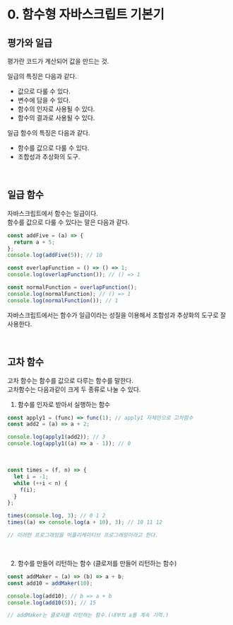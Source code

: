 # 0. 함수형 자바스크립트 기본기

## 평가와 일급

평가란 코드가 계산되어 값을 만드는 것.

일급의 특징은 다음과 같다.

- 값으로 다룰 수 있다.
- 변수에 담을 수 있다.
- 함수의 인자로 사용될 수 있다.
- 함수의 결과로 사용될 수 있다.

일급 함수의 특징은 다음과 같다.

- 함수를 값으로 다룰 수 있다.
- 조합성과 추상화의 도구.

<br/>

## 일급 함수

자바스크립트에서 함수는 일급이다.<br/>
함수를 값으로 다룰 수 있다는 말은 다음과 같다.

```javascript
const addFive = (a) => {
  return a + 5;
};
console.log(addFive(5)); // 10

const overlapFunction = () => () => 1;
console.log(overlapFunction()); // () => 1

const normalFunction = overlapFunction();
console.log(normalFunction); // () => 1
console.log(normalFunction()); // 1
```

자바스크립트에서는 함수가 일급이라는 성질을 이용해서 조합성과 추상화의 도구로 잘 사용한다.

<br/>

## 고차 함수

고차 함수는 함수를 값으로 다루는 함수를 말한다.<br/>
고차함수는 다음과같이 크게 두 종류로 나눌 수 있다.

1. 함수를 인자로 받아서 실행하는 함수

```javascript
const apply1 = (func) => func(1); // apply1 자체만으로 고차함수
const add2 = (a) => a + 2;

console.log(apply1(add2)); // 3
console.log(apply1((a) => a - 1)); // 0
```

<br/>

```javascript
const times = (f, n) => {
  let i = -1;
  while (++i < n) {
    f(i);
  }
};

times(console.log, 3); // 0 1 2
times((a) => console.log(a + 10), 3); // 10 11 12

// 이러한 프로그래밍을 어플리케이티브 프로그래밍이라고 한다.
```

<br/>

2. 함수를 만들어 리턴하는 함수 (클로저를 만들어 리턴하는 함수)

```javascript
const addMaker = (a) => (b) => a + b;
const add10 = addMaker(10);

console.log(add10); // b => a + b
console.log(add10(5)); // 15

// addMaker는 클로저를 리턴하는 함수.(내부의 a를 계속 기억.)
```

<br/>
